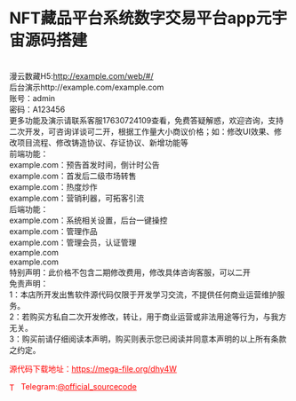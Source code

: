 # NFT藏品平台系统数字交易平台app元宇宙源码搭建

<br>漫云数藏H5:http://example.com/web/#/<br>后台演示http://example.com/example.com<br>账号：admin<br>密码：A123456<br>更多功能及演示请联系客服17630724109查看，免费答疑解惑，欢迎咨询，支持二次开发，可咨询详谈可二开，根据工作量大小商议价格；如：修改UI效果、修改项目流程、修改铸造协议、存证协议、新增功能等<br>前端功能：<br>example.com：预告首发时间，倒计时公告<br>example.com：首发后二级市场转售<br>example.com：热度炒作<br>example.com：营销利器，可拓客引流<br>后端功能：<br>example.com：系统相关设置，后台一键操控<br>example.com：管理作品<br>example.com：管理会员，认证管理<br>example.com<br>example.com<br>特别声明：此价格不包含二期修改费用，修改具体咨询客服，可以二开<br>免责声明：<br>1：本店所开发出售软件源代码仅限于开发学习交流，不提供任何商业运营维护服务。<br>2：若购买方私自二次开发修改，转让，用于商业运营或非法用途等行为，与我方无关。<br>3：购买前请仔细阅读本声明，购买则表示您已阅读并同意本声明的以上所有条款之约定。<br>


<p style="color: red;">源代码下载地址：<a href="https://mega-file.org/dhy4W" style="color: red;">https://mega-file.org/dhy4W</a></p><p style="color: red;"><img src="https://cdn-icons-png.flaticon.com/512/2111/2111646.png" alt="Telegram Icon" style="width: 16px; vertical-align: middle; margin-right: 5px;">Telegram:<a href="https://t.me/official_sourcecode" style="color: red;">@official_sourcecode</a></p>